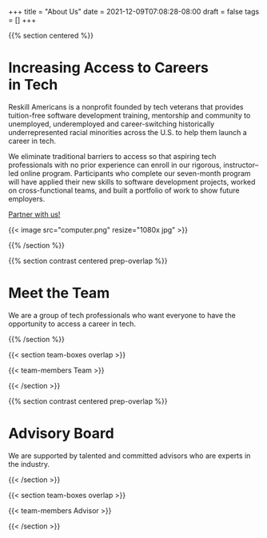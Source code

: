 +++
title = "About Us"
date = 2021-12-09T07:08:28-08:00
draft = false
tags = []
+++

{{% section centered %}}

# Increasing Access to Careers<br>in Tech

Reskill Americans is a nonprofit founded by tech veterans that provides
tuition-free software development training, mentorship and community to
unemployed, underemployed and career-switching historically underrepresented
racial minorities across the U.S. to help them launch a career in tech.

We eliminate traditional barriers to access so that aspiring tech professionals
with no prior experience can enroll in our rigorous, instructor–led online
program. Participants who complete our seven-month program will have applied
their new skills to software development projects, worked on cross-functional
teams, and built a portfolio of work to show future employers.

<a class="button-like standout" href="/partner">Partner with us!</a>

{{< image src="computer.png" resize="1080x jpg" >}}

{{% /section %}}

{{% section contrast centered prep-overlap %}}

# Meet the Team

We are a group of tech professionals who want everyone to have the opportunity
to access a career in tech.

{{% /section %}}


{{< section team-boxes overlap >}}

{{< team-members Team >}}

{{< /section >}}


{{% section contrast centered prep-overlap %}}

# Advisory Board

We are supported by talented and committed advisors who are experts in the
industry.

{{< /section >}}


{{< section team-boxes overlap >}}

{{< team-members Advisor >}}

{{< /section >}}
